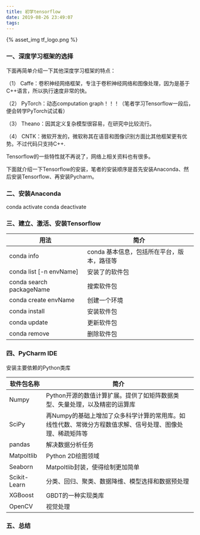 ```yaml
---
title: 初学tensorflow
date: 2019-08-26 23:49:07
tags:
---
```


{% asset_img tf_logo.png %}
<!-- more -->
###  一、深度学习框架的选择

下面再简单介绍一下其他深度学习框架的特点：

（1） Caffe：卷积神经网络框架，专注于卷积神经网络和图像处理，因为是基于C++语言，所以执行速度非常的快。

（2） PyTorch：动态computation graph！！！（笔者学习Tensorflow一段后，便会转学PyTorch试试看）

（3） Theano：因其定义复杂模型很容易，在研究中比较流行。

（4） CNTK：微软开发的，微软称其在语音和图像识别方面比其他框架更有优势。不过代码只支持C++.

Tensorflow的一些特性就不再说了，网络上相关资料也有很多。

下面就介绍一下Tensorflow的安装，笔者的安装顺序是首先安装Anaconda、然后安装Tensorflow、再安装Pycharm。

### 二、安装Anaconda
conda activate
conda deactivate
### 三、建立、激活、安装Tensorflow

| 用法 | 简介 |
| --- | --- |
| conda info | conda 基本信息，包括所在平台，版本，路径等 |
| conda list [-n envName] | 安装了的软件包 |
| conda search packageName | 搜索软件包 |
| conda create envName | 创建一个环境 |
| conda install |  安装软件包|
| conda update |更新软件包  |
| conda remove | 删除软件包 |

### 四、PyCharm IDE
安装主要依赖的Python类库

| 软件包名称 | 简介 |
| --- | --- |
| Numpy | Python开源的数值计算扩展。提供了如矩阵数据类型、失量处理，以及精密的运算库 |
|SciPy  |  再Numpy的基础上增加了众多科学计算的常用库。如线性代数、常微分方程数值求解、信号处理、图像处理、稀疏矩阵等|
| pandas | 解决数据分析任务 |
| Matpoltlib |Python 2D绘图领域  |
| Seaborn | Matpoltlib封装，使得绘制更加简单 |
| Scikit-Learn |分类、回归、聚类、数据降维、模型选择和数据预处理  |
| XGBoost | GBDT的一种实现类库 |
| OpenCV | 视觉处理 |


### 五、总结
